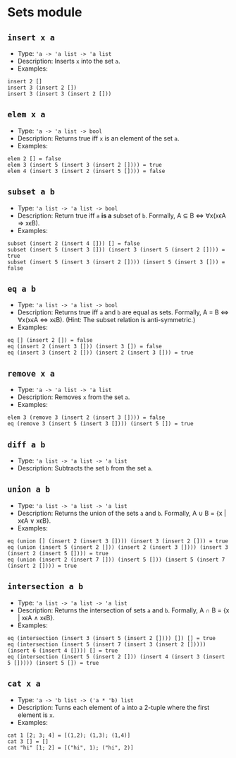 # Sets module

## `insert x a`

- Type: `'a -> 'a list -> 'a list`
- Description: Inserts `x` into the set `a`.
- Examples:
```
insert 2 []
insert 3 (insert 2 [])
insert 3 (insert 3 (insert 2 []))
```

## `elem x a`

- Type: `'a -> 'a list -> bool`
- Description: Returns true iff `x` is an element of the set `a`.
- Examples:
```
elem 2 [] = false
elem 3 (insert 5 (insert 3 (insert 2 []))) = true
elem 4 (insert 3 (insert 2 (insert 5 []))) = false
```

## `subset a b`

- Type: `'a list -> 'a list -> bool`
- Description: Return true iff `a` **is a** subset of `b`. Formally, A ⊆ B ⇔ ∀x(xϵA ⇒ xϵB).
- Examples:
```
subset (insert 2 (insert 4 [])) [] = false
subset (insert 5 (insert 3 [])) (insert 3 (insert 5 (insert 2 []))) = true
subset (insert 5 (insert 3 (insert 2 []))) (insert 5 (insert 3 [])) = false
```

## `eq a b`

- Type: `'a list -> 'a list -> bool`
- Description: Returns true iff `a` and `b` are equal as sets. Formally, A = B ⇔ ∀x(xϵA ⇔ xϵB). (Hint: The subset relation is anti-symmetric.)
- Examples:
```
eq [] (insert 2 []) = false
eq (insert 2 (insert 3 [])) (insert 3 []) = false
eq (insert 3 (insert 2 [])) (insert 2 (insert 3 [])) = true
```

## `remove x a`

- Type: `'a -> 'a list -> 'a list`
- Description: Removes `x` from the set `a`.
- Examples:
```
elem 3 (remove 3 (insert 2 (insert 3 []))) = false
eq (remove 3 (insert 5 (insert 3 []))) (insert 5 []) = true
```

## `diff a b`

- Type: `'a list -> 'a list -> 'a list`
- Description: Subtracts the set `b` from the set `a`.

## `union a b`

- Type: `'a list -> 'a list -> 'a list`
- Description: Returns the union of the sets `a` and `b`. Formally, A ∪ B = {x | xϵA ∨ xϵB}.
- Examples:
```
eq (union [] (insert 2 (insert 3 []))) (insert 3 (insert 2 [])) = true
eq (union (insert 5 (insert 2 [])) (insert 2 (insert 3 []))) (insert 3 (insert 2 (insert 5 []))) = true
eq (union (insert 2 (insert 7 [])) (insert 5 [])) (insert 5 (insert 7 (insert 2 []))) = true
```

## `intersection a b`

- Type: `'a list -> 'a list -> 'a list`
- Description: Returns the intersection of sets `a` and `b`. Formally, A ∩ B = {x | xϵA ∧ xϵB}.
- Examples:
```
eq (intersection (insert 3 (insert 5 (insert 2 []))) []) [] = true
eq (intersection (insert 5 (insert 7 (insert 3 (insert 2 [])))) (insert 6 (insert 4 []))) [] = true
eq (intersection (insert 5 (insert 2 [])) (insert 4 (insert 3 (insert 5 [])))) (insert 5 []) = true
```

## `cat x a`

- Type: `'a -> 'b list -> ('a * 'b) list`
- Description: Turns each element of `a` into a 2-tuple where the first element is `x`.
- Examples:
```
cat 1 [2; 3; 4] = [(1,2); (1,3); (1,4)]
cat 3 [] = []
cat "hi" [1; 2] = [("hi", 1); ("hi", 2)]
```
